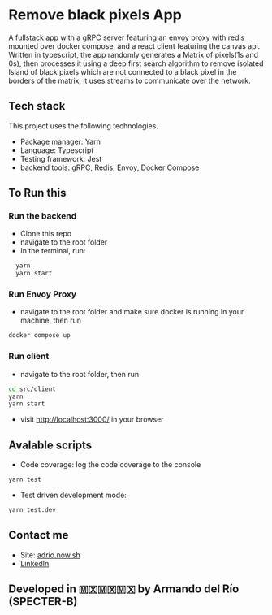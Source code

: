 # Remove black pixels App

A fullstack app with a gRPC server featuring an envoy proxy with redis mounted over docker
compose, and a react client featuring the canvas api. Written in typescript, the app randomly
generates a Matrix of pixels(1s and 0s), then processes it using a deep first search algorithm
to remove isolated Island of black pixels which are not connected to a black pixel in the borders
of the matrix, it uses streams to communicate over the network.

## Tech stack

This project uses the following technologies.

- Package manager: Yarn
- Language: Typescript
- Testing framework: Jest
- backend tools: gRPC, Redis, Envoy, Docker Compose

## To Run this

### Run the backend

- Clone this repo
- navigate to the root folder
- In the terminal, run:

```bash
  yarn
  yarn start
```

### Run Envoy Proxy

- navigate to the root folder and make sure docker is running in your machine, then run

```bash
docker compose up
```

### Run client

- navigate to the root folder, then run

```bash
cd src/client
yarn
yarn start
```

- visit [http://localhost:3000/](http://localhost:3000/) in your browser

## Avalable scripts

- Code coverage: log the code coverage to the console

```bash
yarn test
```

- Test driven development mode:

```bash
yarn test:dev
```

## Contact me

- Site: [adrio.now.sh](https://adrio.now.sh/)
- [LinkedIn](https://www.linkedin.com/in/adrio1992/)

## Developed in 🇲🇽🇲🇽🇲🇽 by Armando del Río (SPECTER-B)
